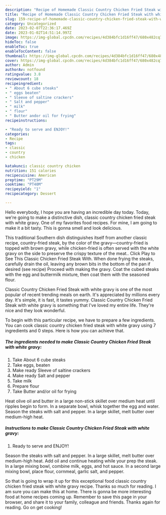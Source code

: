 ```yaml
---
description: "Recipe of Homemade Classic Country Chicken Fried Steak with white gravy"
title: "Recipe of Homemade Classic Country Chicken Fried Steak with white gravy"
slug: 159-recipe-of-homemade-classic-country-chicken-fried-steak-with-white-gravy
category: Uncategorized
date: 2023-02-07T22:36:17.469Z
date: 2023-01-02T14:51:14.997Z
image: https://img-global.cpcdn.com/recipes/4d384bfc1d16ff47/680x482cq70/classic-country-chicken-fried-steak-with-white-gravy-recipe-main-photo.jpg
hideToc: false
enableToc: true
enableTocContent: false
thumbnail: https://img-global.cpcdn.com/recipes/4d384bfc1d16ff47/680x482cq70/classic-country-chicken-fried-steak-with-white-gravy-recipe-main-photo.jpg
cover: https://img-global.cpcdn.com/recipes/4d384bfc1d16ff47/680x482cq70/classic-country-chicken-fried-steak-with-white-gravy-recipe-main-photo.jpg
author: Admin
authorAv: notfound
ratingvalue: 3.8
reviewcount: 18
recipeingredient:
- " About 6 cube steaks"
- " eggs beaten"
- " Sleeve of saltine crackers"
- " Salt and pepper"
- " milk"
- " flour"
- " Butter andor oil for frying"
recipeinstructions:

- "Ready to serve and ENJOY!"
categories:
- Recipe
tags:
- classic
- country
- chicken

katakunci: classic country chicken 
nutrition: 151 calories
recipecuisine: American
preptime: "PT29M"
cooktime: "PT40M"
recipeyield: "1"
recipecategory: Dessert

---
```



Hello everybody, I hope you are having an incredible day today. Today, we're going to make a distinctive dish, classic country chicken fried steak with white gravy. One of my favorites food recipes. For mine, I am going to make it a bit tasty. This is gonna smell and look delicious.

This traditional Southern dish distinguishes itself from another classic recipe, country-fried steak, by the color of the gravy—country-fried is topped with brown gravy, while chicken-fried is often served with the white gravy on the side to preserve the crispy texture of the meat.. Click Play to See This Classic Chicken Fried Steak With. When done frying the steaks, carefully drain the oil, leaving any brown bits in the bottom of the pan if desired (see recipe) Proceed with making the gravy. Coat the cubed steaks with the egg and buttermilk mixture, then coat them with the seasoned flour.

Classic Country Chicken Fried Steak with white gravy is one of the most popular of recent trending meals on earth. It's appreciated by millions every day. It's simple, it is fast, it tastes yummy. Classic Country Chicken Fried Steak with white gravy is something that I've loved my entire life. They're nice and they look wonderful.


To begin with this particular recipe, we have to prepare a few ingredients. You can cook classic country chicken fried steak with white gravy using 7 ingredients and 0 steps. Here is how you can achieve that.

<!--inarticleads1-->

##### The ingredients needed to make Classic Country Chicken Fried Steak with white gravy:

1. Take  About 6 cube steaks
1. Take  eggs, beaten
1. Make ready  Sleeve of saltine crackers
1. Make ready  Salt and pepper
1. Take  milk
1. Prepare  flour
1. Take  Butter and/or oil for frying


Heat olive oil and butter in a large non-stick skillet over medium heat until ripples begin to form. In a separate bowl, whisk together the egg and water. Season the steaks with salt and pepper. In a large skillet, melt butter over medium-high heat. 

<!--inarticleads2-->

##### Instructions to make Classic Country Chicken Fried Steak with white gravy:


1. Ready to serve and ENJOY!

Season the steaks with salt and pepper. In a large skillet, melt butter over medium-high heat. Add oil and continue heating while your prep the steak. In a large mixing bowl, combine milk, eggs, and hot sauce. In a second large mixing bowl, place flour, cornmeal, garlic salt, and pepper. 

So that is going to wrap it up for this exceptional food classic country chicken fried steak with white gravy recipe. Thanks so much for reading. I am sure you can make this at home. There is gonna be more interesting food at home recipes coming up. Remember to save this page in your browser, and share it to your family, colleague and friends. Thanks again for reading. Go on get cooking!
